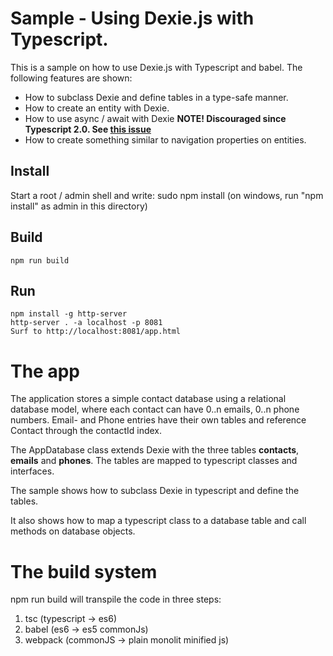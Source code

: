 ﻿# Sample - Using Dexie.js with Typescript.

This is a sample on how to use Dexie.js with Typescript and babel. The following features are shown:

* How to subclass Dexie and define tables in a type-safe manner.
* How to create an entity with Dexie.
* How to use async / await with Dexie **NOTE! Discouraged since Typescript 2.0. See [this issue](https://github.com/dfahlander/Dexie.js/issues/317)** 
* How to create something similar to navigation properties on entities.

## Install
Start a root / admin shell and write:
sudo npm install  (on windows, run "npm install" as admin in this directory)

## Build
```
npm run build
```

## Run
```
npm install -g http-server
http-server . -a localhost -p 8081
Surf to http://localhost:8081/app.html
```

# The app
The application stores a simple contact database using a relational database model, where each contact can have
0..n emails, 0..n phone numbers. Email- and Phone entries have their own tables and reference Contact through
the contactId index.

The AppDatabase class extends Dexie with the three tables **contacts**, **emails** and **phones**.
The tables are mapped to typescript classes and interfaces.

The sample shows how to subclass Dexie in typescript and define the tables.

It also shows how to map a typescript class to a database table and call methods on database objects.

# The build system
npm run build will transpile the code in three steps:
1. tsc      (typescript -&gt; es6)
2. babel    (es6 -&gt; es5 commonJs)
3. webpack  (commonJS -&gt; plain monolit minified js)
